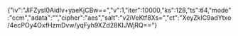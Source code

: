 {"iv":"JIFZysI0AidIv+yaeKjCBw==","v":1,"iter":10000,"ks":128,"ts":64,"mode":"ccm","adata":"","cipher":"aes","salt":"v2iVeKtf8Xs=","ct":"XeyZklC9adYtxo/4ecPOy4OxfHzmDvw/yqFyh9XZd28KIJWjRQ=="}
